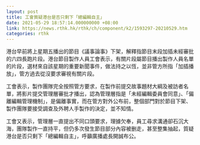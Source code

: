 ```yaml
---
layout: post
title: 工會質疑港台是否只剩下「總編輯自主」
date: 2021-05-29 18:57:14.000000000 +08:00
link: https://news.rthk.hk/rthk/ch/component/k2/1593297-20210529.htm
categories: rthk
---
```


港台早前將上星期五播出的節目《議事論事》下架，解釋指節目末段加插未經審批的六四長跑片段。港台節目製作人員工會表示，有關片段屬節目播出製作人員名單的片段，選材來自該星期的重要新聞事件，做法持之以恆，並非管方所指「加插播放」，管方過去從沒要求審視有關片段。

工會表示，製作團隊完全按照管方要求，在製作前提交故事題材大綱及被訪者名單，將影片提交管理層審批才播出，認為管理層指是「未經編輯委員會同意」、「偏離編輯管理機制」，是偏離事實，而在管方對外公布前，整個部門對於節目下架、製作團隊要接受調查及外聘人手製作的決定，並不知情。

工會又表示，管理層一直提出不同口頭要求，理據欠奉，員工尋求溝通卻石沉大海，團隊製作一直持平，但仍多次發生節目部分內容被删走，甚至整集抽起，質疑港台是否只剩下「總編輯自主」，呼籲廣播處長開誠布公。
